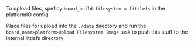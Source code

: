 To upload files, speficy `board_build.filesystem = littlefs` in the platformIO config.

Place files for upload into the `./data` directory
and run the `board_name>platform>Upload Filesystem Image` task to push this stuff to the internal littlefs directory


































